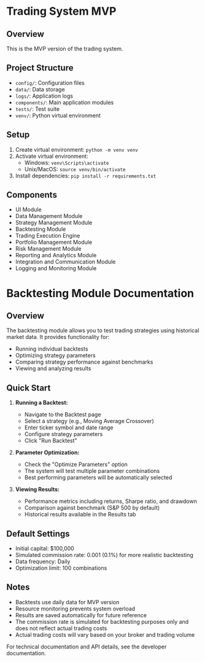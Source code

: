 # Trading System MVP

## Overview
This is the MVP version of the trading system.

## Project Structure
- `config/`: Configuration files
- `data/`: Data storage
- `logs/`: Application logs
- `components/`: Main application modules
- `tests/`: Test suite
- `venv/`: Python virtual environment

## Setup
1. Create virtual environment: `python -m venv venv`
2. Activate virtual environment:
   - Windows: `venv\Scripts\activate`
   - Unix/MacOS: `source venv/bin/activate`
3. Install dependencies: `pip install -r requirements.txt`

## Components
- UI Module
- Data Management Module
- Strategy Management Module
- Backtesting Module
- Trading Execution Engine
- Portfolio Management Module
- Risk Management Module
- Reporting and Analytics Module
- Integration and Communication Module
- Logging and Monitoring Module

# Backtesting Module Documentation

## Overview
The backtesting module allows you to test trading strategies using historical market data. It provides functionality for:
- Running individual backtests
- Optimizing strategy parameters
- Comparing strategy performance against benchmarks
- Viewing and analyzing results

## Quick Start

1. **Running a Backtest:**
   - Navigate to the Backtest page
   - Select a strategy (e.g., Moving Average Crossover)
   - Enter ticker symbol and date range
   - Configure strategy parameters
   - Click "Run Backtest"

2. **Parameter Optimization:**
   - Check the "Optimize Parameters" option
   - The system will test multiple parameter combinations
   - Best performing parameters will be automatically selected

3. **Viewing Results:**
   - Performance metrics including returns, Sharpe ratio, and drawdown
   - Comparison against benchmark (S&P 500 by default)
   - Historical results available in the Results tab

## Default Settings
- Initial capital: $100,000
- Simulated commission rate: 0.001 (0.1%) for more realistic backtesting
- Data frequency: Daily
- Optimization limit: 100 combinations

## Notes
- Backtests use daily data for MVP version
- Resource monitoring prevents system overload
- Results are saved automatically for future reference
- The commission rate is simulated for backtesting purposes only and does not reflect actual trading costs
- Actual trading costs will vary based on your broker and trading volume

For technical documentation and API details, see the developer documentation.
